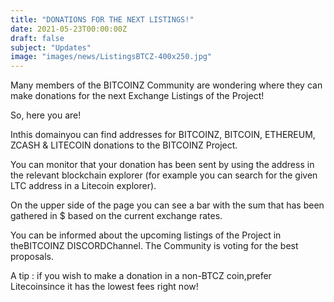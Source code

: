 ```yaml
---
title: "DONATIONS FOR THE NEXT LISTINGS!"
date: 2021-05-23T00:00:00Z
draft: false
subject: "Updates"
image: "images/news/ListingsBTCZ-400x250.jpg"
---
```


Many members of the BITCOINZ Community are wondering where they can make donations for the next Exchange Listings of the Project!

So, here you are!

Inthis domainyou can find addresses for BITCOINZ, BITCOIN, ETHEREUM, ZCASH & LITECOIN donations to the BITCOINZ Project.

You can monitor that your donation has been sent by using the address in the relevant blockchain explorer (for example you can search for the given LTC address in a Litecoin explorer).

On the upper side of the page you can see a bar with the sum that has been gathered in $ based on the current exchange rates.

You can be informed about the upcoming listings of the Project in theBITCOINZ DISCORDChannel. The Community is voting for the best proposals.

A tip : if you wish to make a donation in a non-BTCZ coin,prefer Litecoinsince it has the lowest fees right now!
